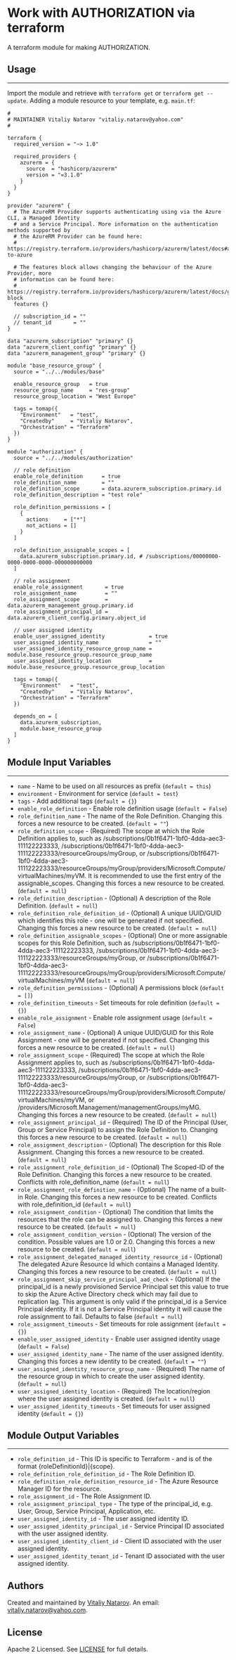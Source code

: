# Work with AUTHORIZATION via terraform

A terraform module for making AUTHORIZATION.


## Usage
----------------------
Import the module and retrieve with ```terraform get``` or ```terraform get --update```. Adding a module resource to your template, e.g. `main.tf`:

```
#
# MAINTAINER Vitaliy Natarov "vitaliy.natarov@yahoo.com"
#

terraform {
  required_version = "~> 1.0"

  required_providers {
    azurerm = {
      source  = "hashicorp/azurerm"
      version = "=3.1.0"
    }
  }
}

provider "azurerm" {
  # The AzureRM Provider supports authenticating using via the Azure CLI, a Managed Identity
  # and a Service Principal. More information on the authentication methods supported by
  # the AzureRM Provider can be found here:
  # https://registry.terraform.io/providers/hashicorp/azurerm/latest/docs#authenticating-to-azure

  # The features block allows changing the behaviour of the Azure Provider, more
  # information can be found here:
  # https://registry.terraform.io/providers/hashicorp/azurerm/latest/docs/guides/features-block
  features {}

  // subscription_id = ""
  // tenant_id       = ""
}

data "azurerm_subscription" "primary" {}
data "azurerm_client_config" "primary" {}
data "azurerm_management_group" "primary" {}

module "base_resource_group" {
  source = "../../modules/base"

  enable_resource_group   = true
  resource_group_name     = "res-group"
  resource_group_location = "West Europe"

  tags = tomap({
    "Environment"   = "test",
    "Createdby"     = "Vitaliy Natarov",
    "Orchestration" = "Terraform"
  })
}

module "authorization" {
  source = "../../modules/authorization"

  // role definition
  enable_role_definition      = true
  role_definition_name        = ""
  role_definition_scope       = data.azurerm_subscription.primary.id
  role_definition_description = "test role"

  role_definition_permissions = [
    {
      actions     = ["*"]
      not_actions = []
    }
  ]

  role_definition_assignable_scopes = [
    data.azurerm_subscription.primary.id, # /subscriptions/00000000-0000-0000-0000-000000000000
  ]

  // role assignment
  enable_role_assignment       = true
  role_assignment_name         = ""
  role_assignment_scope        = data.azurerm_management_group.primary.id
  role_assignment_principal_id = data.azurerm_client_config.primary.object_id

  // user assigned identity
  enable_user_assigned_identity              = true
  user_assigned_identity_name                = ""
  user_assigned_identity_resource_group_name = module.base_resource_group.resource_group_name
  user_assigned_identity_location            = module.base_resource_group.resource_group_location

  tags = tomap({
    "Environment"   = "test",
    "Createdby"     = "Vitaliy Natarov",
    "Orchestration" = "Terraform"
  })

  depends_on = [
    data.azurerm_subscription,
    module.base_resource_group
  ]
}
```

## Module Input Variables
----------------------
- `name` - Name to be used on all resources as prefix (`default = this`)
- `environment` - Environment for service (`default = test`)
- `tags` - Add additional tags (`default = {}`)
- `enable_role_definition` - Enable role definition usage (`default = False`)
- `role_definition_name` - The name of the Role Definition. Changing this forces a new resource to be created. (`default = ""`)
- `role_definition_scope` - (Required) The scope at which the Role Definition applies to, such as /subscriptions/0b1f6471-1bf0-4dda-aec3-111122223333, /subscriptions/0b1f6471-1bf0-4dda-aec3-111122223333/resourceGroups/myGroup, or /subscriptions/0b1f6471-1bf0-4dda-aec3-111122223333/resourceGroups/myGroup/providers/Microsoft.Compute/virtualMachines/myVM. It is recommended to use the first entry of the assignable_scopes. Changing this forces a new resource to be created. (`default = null`)
- `role_definition_description` - (Optional) A description of the Role Definition. (`default = null`)
- `role_definition_role_definition_id` - (Optional) A unique UUID/GUID which identifies this role - one will be generated if not specified. Changing this forces a new resource to be created. (`default = null`)
- `role_definition_assignable_scopes` - (Optional) One or more assignable scopes for this Role Definition, such as /subscriptions/0b1f6471-1bf0-4dda-aec3-111122223333, /subscriptions/0b1f6471-1bf0-4dda-aec3-111122223333/resourceGroups/myGroup, or /subscriptions/0b1f6471-1bf0-4dda-aec3-111122223333/resourceGroups/myGroup/providers/Microsoft.Compute/virtualMachines/myVM (`default = null`)
- `role_definition_permissions` - (Optional) A permissions block (`default = []`)
- `role_definition_timeouts` - Set timeouts for role definition (`default = {}`)
- `enable_role_assignment` - Enable role assignment usage (`default = False`)
- `role_assignment_name` - (Optional) A unique UUID/GUID for this Role Assignment - one will be generated if not specified. Changing this forces a new resource to be created. (`default = null`)
- `role_assignment_scope` - (Required) The scope at which the Role Assignment applies to, such as /subscriptions/0b1f6471-1bf0-4dda-aec3-111122223333, /subscriptions/0b1f6471-1bf0-4dda-aec3-111122223333/resourceGroups/myGroup, or /subscriptions/0b1f6471-1bf0-4dda-aec3-111122223333/resourceGroups/myGroup/providers/Microsoft.Compute/virtualMachines/myVM, or /providers/Microsoft.Management/managementGroups/myMG. Changing this forces a new resource to be created. (`default = null`)
- `role_assignment_principal_id` -  (Required) The ID of the Principal (User, Group or Service Principal) to assign the Role Definition to. Changing this forces a new resource to be created. (`default = null`)
- `role_assignment_description` - (Optional) The description for this Role Assignment. Changing this forces a new resource to be created. (`default = null`)
- `role_assignment_role_definition_id` - (Optional) The Scoped-ID of the Role Definition. Changing this forces a new resource to be created. Conflicts with role_definition_name (`default = null`)
- `role_assignment_role_definition_name` - (Optional) The name of a built-in Role. Changing this forces a new resource to be created. Conflicts with role_definition_id (`default = null`)
- `role_assignment_condition` - (Optional) The condition that limits the resources that the role can be assigned to. Changing this forces a new resource to be created. (`default = null`)
- `role_assignment_condition_version` - (Optional) The version of the condition. Possible values are 1.0 or 2.0. Changing this forces a new resource to be created. (`default = null`)
- `role_assignment_delegated_managed_identity_resource_id` - (Optional) The delegated Azure Resource Id which contains a Managed Identity. Changing this forces a new resource to be created. (`default = null`)
- `role_assignment_skip_service_principal_aad_check` - (Optional) If the principal_id is a newly provisioned Service Principal set this value to true to skip the Azure Active Directory check which may fail due to replication lag. This argument is only valid if the principal_id is a Service Principal identity. If it is not a Service Principal identity it will cause the role assignment to fail. Defaults to false (`default = null`)
- `role_assignment_timeouts` - Set timeouts for role assignment (`default = {}`)
- `enable_user_assigned_identity` - Enable user assigned identity usage (`default = False`)
- `user_assigned_identity_name` - The name of the user assigned identity. Changing this forces a new identity to be created. (`default = ""`)
- `user_assigned_identity_resource_group_name` - (Required) The name of the resource group in which to create the user assigned identity. (`default = null`)
- `user_assigned_identity_location` - (Required) The location/region where the user assigned identity is created. (`default = null`)
- `user_assigned_identity_timeouts` - Set timeouts for user assigned identity (`default = {}`)

## Module Output Variables
----------------------
- `role_definition_id` - This ID is specific to Terraform - and is of the format {roleDefinitionId}|{scope}.
- `role_definition_role_definition_id` - The Role Definition ID.
- `role_definition_role_definition_resource_id` - The Azure Resource Manager ID for the resource.
- `role_assignment_id` - The Role Assignment ID.
- `role_assignment_principal_type` - The type of the principal_id, e.g. User, Group, Service Principal, Application, etc.
- `user_assigned_identity_id` - The user assigned identity ID.
- `user_assigned_identity_principal_id` - Service Principal ID associated with the user assigned identity.
- `user_assigned_identity_client_id` - Client ID associated with the user assigned identity.
- `user_assigned_identity_tenant_id` - Tenant ID associated with the user assigned identity.


## Authors

Created and maintained by [Vitaliy Natarov](https://github.com/SebastianUA). An email: [vitaliy.natarov@yahoo.com](vitaliy.natarov@yahoo.com).

## License

Apache 2 Licensed. See [LICENSE](https://github.com/SebastianUA/terraform/blob/master/LICENSE) for full details.
